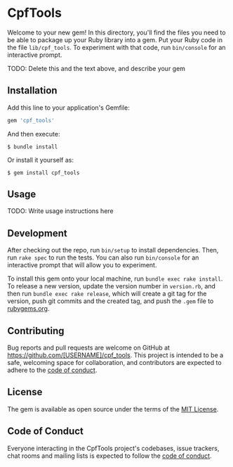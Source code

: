 # CpfTools

Welcome to your new gem! In this directory, you'll find the files you need to be able to package up your Ruby library into a gem. Put your Ruby code in the file `lib/cpf_tools`. To experiment with that code, run `bin/console` for an interactive prompt.

TODO: Delete this and the text above, and describe your gem

## Installation

Add this line to your application's Gemfile:

```ruby
gem 'cpf_tools'
```

And then execute:

    $ bundle install

Or install it yourself as:

    $ gem install cpf_tools

## Usage

TODO: Write usage instructions here

## Development

After checking out the repo, run `bin/setup` to install dependencies. Then, run `rake spec` to run the tests. You can also run `bin/console` for an interactive prompt that will allow you to experiment.

To install this gem onto your local machine, run `bundle exec rake install`. To release a new version, update the version number in `version.rb`, and then run `bundle exec rake release`, which will create a git tag for the version, push git commits and the created tag, and push the `.gem` file to [rubygems.org](https://rubygems.org).

## Contributing

Bug reports and pull requests are welcome on GitHub at https://github.com/[USERNAME]/cpf_tools. This project is intended to be a safe, welcoming space for collaboration, and contributors are expected to adhere to the [code of conduct](https://github.com/[USERNAME]/cpf_tools/blob/master/CODE_OF_CONDUCT.md).

## License

The gem is available as open source under the terms of the [MIT License](https://opensource.org/licenses/MIT).

## Code of Conduct

Everyone interacting in the CpfTools project's codebases, issue trackers, chat rooms and mailing lists is expected to follow the [code of conduct](https://github.com/[USERNAME]/cpf_tools/blob/master/CODE_OF_CONDUCT.md).
